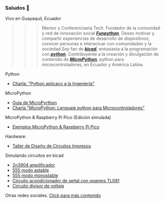### Saludos 👋

Vivo en Guayaquil, Ecuador

>>> Mentor y Conferenciasta Tech. Fundador de la comunidad y red de innovación social [***Funpython***](https://funpython.org/), Deseo motivar y compartir experiencias de desarrollo de dispositivos, conocer personas e interactuar con comunidades y la sociedad.Soy fan de [***kicad***](https://docs.kicad.org/4.0/es/kicad/kicad.html), entusiasta a la programación con [***python***](https://www.python.org/). Contribuyente a la creación y divulgación de contenido de [***MicroPython***](http://micropython.org/), python para microcontroladores, en Ecuador y América Latina.

Python

- [Charla: "Python aplicaco a la Ingeniería"](https://funpython.org/python_aplicado_ingenieria/)

MicroPython
- [Guia de MicroPyrthon](https://clck.ru/YX2Gh)
- [Charla "MicroPython: Lenguaje python para Microcontroladores"](https://funpython.org/charla_micropython_regional/)

MicroPython & Raspberry Pi Pico (Edición simulada)

- [Ejemplos MicroPython & Raspberry Pi Pico](https://github.com/jlaica/upy_pi_pico)

Hardware:
- [Taller de Diseño de Circuitos Impresos](https://funpython.org/taller_pcb/)

Simulando circuitos en kicad

- [2n3904 amplificador](https://github.com/jlaica/amp_bjt_claseA)
- [555 modo astable](https://github.com/jlaica/555-modo-astable)
- [555 modo monostable](https://github.com/jlaica/555_monostable)
- [Circuito acondicionador de señal con opamps TL081](https://github.com/jlaica/circuito_acondicionar_senal)
- [Circuito divisor de voltaje](https://github.com/jlaica/sim_divisor_voltaje)


Otras redes sociales.
[Click para más contenido](https://beacons.ai/joselaica)
